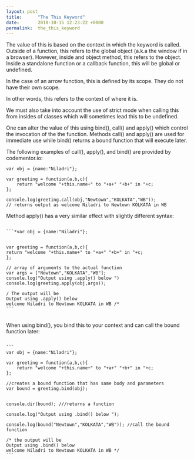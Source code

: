 ```yaml
---
layout: post
title:      "The This Keyword"
date:       2018-10-15 12:23:22 +0000
permalink:  the_this_keyword
---
```



The value of this is based on the context in which the keyword is called. Outside of a function, this refers to the global object (a.k.a the window if in a browser). However, inside and object method, this refers to the object. Inside a standalone function or a callback function, this will be global or undefined. 

In the case of an arrow function, this is defined by its scope. They do not have their own scope. 

In other words, this refers to the context of where it is. 

We must also take into account the use of strict mode when calling this from insides of classes which will sometimes lead this to be undefined. 

One can alter the value of this using bind(), call() and apply() which control the invocation of the the function. Methods call() and apply() are used for immediate use while bind() returns a bound function that will execute later. 

The following examples of call(), apply(), and bind() are provided by codementor.io:

```
var obj = {name:"Niladri"};

var greeting = function(a,b,c){
    return "welcome "+this.name+" to "+a+" "+b+" in "+c;
};

console.log(greeting.call(obj,"Newtown","KOLKATA","WB"));
// returns output as welcome Niladri to Newtown KOLKATA in WB
```


Method apply() has a very similar effect with slightly different syntax:

~~~

```*var obj = {name:"Niladri"};


var greeting = function(a,b,c){
return "welcome "+this.name+" to "+a+" "+b+" in "+c;
};

// array of arguments to the actual function
var args = ["Newtown","KOLKATA","WB"];  
console.log("Output using .apply() below ")
console.log(greeting.apply(obj,args));

/ The output will be 
Output using .apply() below
welcome Niladri to Newtown KOLKATA in WB /*
```
 
 ~~~


When using bind(), you bind this to your context and can call the bound function later:

~~~

```
var obj = {name:"Niladri"};

var greeting = function(a,b,c){
    return "welcome "+this.name+" to "+a+" "+b+" in "+c;
};

//creates a bound function that has same body and parameters 
var bound = greeting.bind(obj); 


console.dir(bound); ///returns a function

console.log("Output using .bind() below ");

console.log(bound("Newtown","KOLKATA","WB")); //call the bound function

/* the output will be 
Output using .bind() below
welcome Niladri to Newtown KOLKATA in WB */
```

